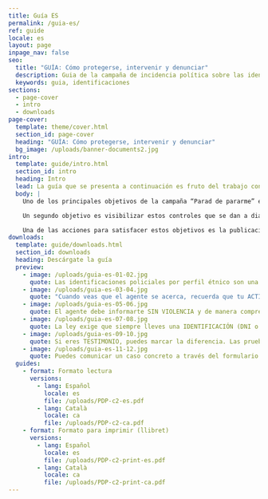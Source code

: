 ```yaml
---
title: Guía ES
permalink: /guia-es/
ref: guide
locale: es
layout: page
inpage_nav: false
seo:
  title: "GUÍA: Cómo protegerse, intervenir y denunciar"
  description: Guia de la campaña de incidencia política sobre las identificaciones policiales por perfil étnico.
  keywords: guia, identificaciones
sections:
  - page-cover
  - intro
  - downloads
page-cover:
  template: theme/cover.html
  section_id: page-cover
  heading: "GUÍA: Cómo protegerse, intervenir y denunciar"
  bg_image: /uploads/banner-documents2.jpg
intro:
  template: guide/intro.html
  section_id: intro
  heading: Intro
  lead: La guía que se presenta a continuación es fruto del trabajo conjunto y del contraste con personas y entidades de diferentes comunidades que están implicadas en la campaña “Parad de pararme”.
  body: |
    Uno de los principales objetivos de la campaña “Parad de pararme” es desnormalizar las identificaciones policiales racistas y dar herramientas a las personas que las sufren para que sepan cómo detectarlas, cómo proceder durante la parada y cómo denunciar después.

    Un segundo objetivo es visibilizar estos controles que se dan a diario en la vía pública. Una buena manera de conseguirlo es promoviendo que las personas que son testimonio no miren hacia otro lado y se animen a hacer uso de sus privilegios para intervenir, siempre respetando la voluntad de la persona que está siendo identificada y valorando su seguridad en primer lugar.

    Una de las acciones para satisfacer estos objetivos es la publicación y difusión de un libro de recomendaciones. El proceso de elaboración de la guía ha sido largo y hemos procurado informar bien tanto de los derechos como de los riesgos que implican las acciones para defenderlos. ¡La Ley Mordaza (LO 4/2015) nos ha hecho ir con pies de plomo!
downloads:
  template: guide/downloads.html
  section_id: downloads
  heading: Descárgate la guía
  preview:
    - image: /uploads/guia-es-01-02.jpg
      quote: Las identificaciones policiales por perfil étnico son una práctica ILEGAL de control identitario, una frontera invisible que VULNERA DERECHOS.
    - image: /uploads/guia-es-03-04.jpg
      quote: "Cuando veas que el agente se acerca, recuerda que tu ACTITUD es la CLAVE: concéntrate en los detalles que te pueden ser útiles."
    - image: /uploads/guia-es-05-06.jpg
      quote: El agente debe informarte SIN VIOLENCIA y de manera comprensible de quién es y por qué te para.
    - image: /uploads/guia-es-07-08.jpg
      quote: La ley exige que siempre lleves una IDENTIFICACIÓN (DNI o NIE+Pasaporte), pero a través del padrón o de una llamada también se podría comprobar tu identidad.
    - image: /uploads/guia-es-09-10.jpg
      quote: Si eres TESTIMONIO, puedes marcar la diferencia. Las pruebas que recojas pueden resultar muy útiles para esclarecer los hechos y desmontar la versión policial.
    - image: /uploads/guia-es-11-12.jpg
      quote: Puedes comunicar un caso concreto a través del formulario que encuentras en paraddepararme.org o enviando un WhatsApp al 652 873 406.
  guides:
    - format: Formato lectura
      versions:
        - lang: Español
          locale: es
          file: /uploads/PDP-c2-es.pdf
        - lang: Català
          locale: ca
          file: /uploads/PDP-c2-ca.pdf
    - format: Formato para imprimir (llibret)
      versions:
        - lang: Español
          locale: es
          file: /uploads/PDP-c2-print-es.pdf
        - lang: Català
          locale: ca
          file: /uploads/PDP-c2-print-ca.pdf
---
```


